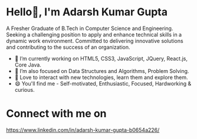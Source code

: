 # Hello👋, I'm Adarsh Kumar Gupta
A Fresher Graduate of B.Tech in Computer Science and Engineering.
Seeking a challenging position to apply and enhance technical skills
in a dynamic work environment.
Committed to delivering innovative solutions and contributing to the success of an organization.
- 🔭 I’m currently working on HTML5, CSS3, JavaScript, JQuery, React.js, Core Java.
- 🌱 I’m also focused on Data Structures and Algorithms, Problem Solving.
- 💞️ Love to interact with new technologies, learn them and explore them. 
- 😄 You'll find me - Self-motivated, Enthusiastic, Focused, Hardworking & curious.




# Connect with me on
https://www.linkedin.com/in/adarsh-kumar-gupta-b0654a226/
<!---
Adarsh-git02/Adarsh-git02 is a ✨ special ✨ repository because its `README.md` (this file) appears on your GitHub profile.
You can click the Preview link to take a look at your changes.
--->
